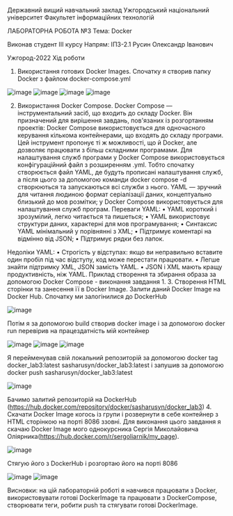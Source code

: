 Державний вищий навчальний заклад
Ужгородський національний університет
Факультет інформаційних технологій

ЛАБОРАТОРНА РОБОТА №3
Тема: Docker

Виконав студент ІIІ курсу
Напрям: ІПЗ-2.1 
Русин Олександр Іванович

Ужгород-2022
Хід роботи
1.	Використання готових Docker Images.
Спочатку я створив папку Docker з файлом docker-compose.yml 

![image](https://user-images.githubusercontent.com/91634354/204165914-86f8caff-bddc-4f08-a914-12dd9b43ac38.png)
![image](https://user-images.githubusercontent.com/91634354/204165926-17fe0537-7b9f-4c2e-a639-948ffc12bcbe.png)
![image](https://user-images.githubusercontent.com/91634354/204165935-4be14f23-a079-44d4-8d3f-4bce4e82e29d.png)
![image](https://user-images.githubusercontent.com/91634354/204165941-f818f1ad-3a92-43a6-978e-b80f994d2668.png)

2.	Використання Docker Compose.
Docker Compose — інструментальний засіб, що входить до складу Docker. Він призначений для вирішення завдань, пов'язаних із розгортанням проектів: Docker Compose використовується для одночасного керування кількома контейнерами, що входять до складу програми. Цей інструмент пропонує ті ж можливості, що й Docker, але дозволяє працювати з більш складними програмами.
Для налаштування служб програми у Docker Compose використовується конфігураційний файл з розширенням .yml. Тобто спочатку створюється файл YAML, де будуть прописані налаштування служб, а після цього за допомогою команди docker compose -d створюються та запускаються всі служби з нього.
YAML — зручний для читання людиною формат серіалізації даних, концептуально близький до мов розмітки; у Docker Compose використовується для налаштування служб програм.
Переваги YAML:
•	YAML короткий і зрозумілий, легко читається та пишеться;
•	YAML використовує структури даних, характерні для мов програмування;
•	Синтаксис YAML мінімальний у порівнянні з XML;
•	Підтримує коментарі на відмінно від JSON;
•	Підтримує рядки без лапок.

Недоліки YAML:
•	Строгість у відступах: якщо ви неправильно вставите один пробіл під час відступу, код може перестати працювати.
•	Легше знайти підтримку XML, JSON замість YAML.
•	JSON і XML мають кращу продуктивність, ніж YAML.
Приклад створення та збирання образа за допомогою Docker Compose - виконання завдання 1.
3.	Створення HTML сторінки та занесення її в Docker Image. Залити даний Docker Image на Docker Hub.
Спочатку ми залогінилися до DockerHub

![image](https://user-images.githubusercontent.com/91634354/204165970-cbef1993-b6ee-4480-b973-6f4603a428e0.png)

Потім я за допомогою build створив docker image і за допомогою docker run перевірив на працездатність мій контейнер

![image](https://user-images.githubusercontent.com/91634354/204166004-af0c763e-1458-4687-8725-7cf3fd00d31c.png)
![image](https://user-images.githubusercontent.com/91634354/204166015-21f95fe6-2c47-4888-9bd7-b5e10c68a9fd.png)
![image](https://user-images.githubusercontent.com/91634354/204166021-57404347-172b-437f-bdc3-36da3c1156c4.png)


Я перейменував свій локальний репозиторій за допомогою docker tag docker_lab3:latest sasharusyn/docker_lab3:latest і запушив за допомогою docker push sasharusyn/docker_lab3:latest

![image](https://user-images.githubusercontent.com/91634354/204166034-7c935ffd-b88a-47b8-824e-8b0c5606b736.png)

Бачимо залитий репозиторій на DockerHub (https://hub.docker.com/repository/docker/sasharusyn/docker_lab3)
4.	Скачати Docker Image когось із групи і розвернути в себе контейнер з HTML сторінкою на порті 8086 ззовні.
Для виконання цього завдання я скачаю Docker Image мого однокурсника Сергія Миколайовича Оліярника(https://hub.docker.com/r/sergoliarnik/my_page).

![image](https://user-images.githubusercontent.com/91634354/204166051-6783bffb-604a-4529-8b2f-dbd69fe629f7.png)

Стягую його з DockerHub і розгортаю його на порті 8086 

![image](https://user-images.githubusercontent.com/91634354/204166062-63d04743-9518-4e50-8d58-aca46874a374.png)
![image](https://user-images.githubusercontent.com/91634354/204166079-384f5fbc-3a8e-4fa8-a6ae-d1243fc5a7af.png)

Висновки: на цій лабораторній роботі я навчився працювати з Docker, використовувати готові DockerImage та працювати з DockerCompose, створювати теги, робити push та стягувати готові DockerImage.
